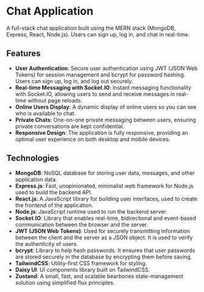 # Chat Application

A full-stack chat application built using the MERN stack (MongoDB, Express, React, Node.js). Users can sign up, log in, and chat in real-time.

## Features

- **User Authentication**: Secure user authentication using JWT (JSON Web Tokens) for session management and bcrypt for password hashing. Users can sign up, log in, and log out securely.
- **Real-time Messaging with Socket.IO**: Instant messaging functionality with Socket.IO, allowing users to send and receive messages in real-time without page reloads.
- **Online Users Display**: A dynamic display of online users so you can see who is available to chat.
- **Private Chats**: One-on-one private messaging between users, ensuring private conversations are kept confidential.
- **Responsive Design**: The application is fully responsive, providing an optimal user experience on both desktop and mobile devices.

## Technologies

- **MongoDB**: NoSQL database for storing user data, messages, and other application data.
- **Express.js**: Fast, unopinionated, minimalist web framework for Node.js used to build the backend API.
- **React.js**: A JavaScript library for building user interfaces, used to create the frontend of the application.
- **Node.js**: JavaScript runtime used to run the backend server.
- **Socket.IO**: Library that enables real-time, bidirectional and event-based communication between the browser and the server.
- **JWT (JSON Web Tokens)**: Used for securely transmitting information between the client and the server as a JSON object. It is used to verify the authenticity of users.
- **bcrypt**: Library to help hash passwords. It ensures that user passwords are stored securely in the database by encrypting them before saving.
- **TailwindCSS**: Utility-first CSS framework for styling.
- **Daisy UI**: UI components library built on TailwindCSS.
- **Zustand**: A small, fast, and scalable bearbones state-management solution using simplified flux principles.


